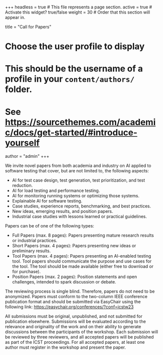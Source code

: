 +++
headless = true  # This file represents a page section.
active = true  # Activate this widget? true/false
weight = 30  # Order that this section will appear in.

title = "Call for Papers"

# Choose the user profile to display
# This should be the username of a profile in your `content/authors/` folder.
# See https://sourcethemes.com/academic/docs/get-started/#introduce-yourself
author = "admin"
+++

We invite novel papers from both academia and industry on AI applied to software testing that cover, but are not limited to, the following aspects:

- AI for test case design, test generation, test prioritization, and test reduction.
- AI for load testing and performance testing.
- AI for monitoring running systems or optimizing those systems.
- Explainable AI for software testing.
- Case studies, experience reports, benchmarking, and best practices.
- New ideas, emerging results, and position papers.
- Industrial case studies with lessons learned or practical guidelines.

Papers can be of one of the following types:

- Full Papers (max. 8 pages): Papers presenting mature research results or industrial practices.
- Short Papers (max. 4 pages): Papers presenting new ideas or preliminary results.
- Tool Papers (max. 4 pages): Papers presenting an AI-enabled testing tool. Tool papers should communicate the purpose and use cases for the tool. The tool should be made available (either free to download or for purchase).
- Position Papers (max. 2 pages): Position statements and open challenges, intended to spark discussion or debate.

The reviewing process is single blind. Therefore, papers do not need to be anonymized. Papers must conform to the two-column IEEE conference publication format and should be submitted via EasyChair using the following link: https://easychair.org/conferences/?conf=icstw23

All submissions must be original, unpublished, and not submitted for publication elsewhere. Submissions will be evaluated according to the relevance and originality of the work and on their ability to generate discussions between the participants of the workshop. Each submission will be reviewed by three reviewers, and all accepted papers will be published as part of the ICST proceedings. For all accepted papers, at least one author must register in the workshop and present the paper. 



